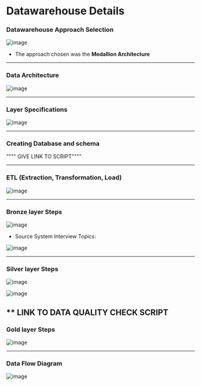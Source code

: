 # Datawarehouse Details

### Datawarehouse Approach Selection
![image](https://github.com/user-attachments/assets/38fa962a-bdfd-46bd-8ece-81897d82593c)  

- The approach chosen was the **Medallion Architecture**
---
### Data Architecture
![image](https://github.com/user-attachments/assets/f21c6ff1-51f3-4a67-ac5c-b083481e475e)  

---

### Layer Specifications
![image](https://github.com/user-attachments/assets/b77d738e-cb06-45fb-8cc1-608d169c75bc)  

---
### Creating Database and schema

"""" GIVE LINK TO SCRIPT""""

---

### ETL (Extraction, Transformation, Load)

![image](https://github.com/user-attachments/assets/03755803-1c9e-4cd1-a641-d4d2c1f0791c)



---
### Bronze layer Steps
![image](https://github.com/user-attachments/assets/f0f5a534-33da-4963-b05a-15e020322df0)  

- Source System Interview Topics:

![image](https://github.com/user-attachments/assets/85877495-4a59-488c-8d3c-a9ffd0d92004)

---
### Silver layer Steps
![image](https://github.com/user-attachments/assets/0b0f0302-f4d9-4a30-b09e-20e3aea83e1a)

![image](https://github.com/user-attachments/assets/a92700d5-1730-45a8-8616-e60c148c5960)  

** LINK TO DATA QUALITY CHECK SCRIPT
---
### Gold layer Steps
![image](https://github.com/user-attachments/assets/90a53a72-5e32-4f20-91ef-d266eabeac3b)  

---
### Data Flow Diagram
![image](https://github.com/user-attachments/assets/c53e32c3-e676-4500-a264-7d5f297b15aa)
